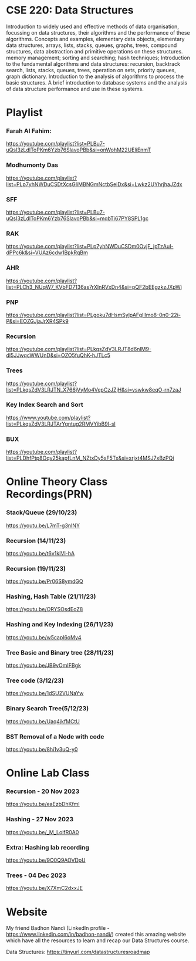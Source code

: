 # CSE 220: Data Structures
<p>Introduction to widely used and effective methods of data organisation, focussing on data structures, their algorithms and the performance of these algorithms. Concepts and examples, elementary data objects, elementary data structures, arrays, lists, stacks, queues, graphs, trees, compound structures, data abstraction and primitive operations on these structures. memory management; sorting and searching; hash techniques; Introduction to the fundamental algorithms and data structures: recursion, backtrack search, lists, stacks, queues, trees, operation on sets, priority queues, graph dictionary. Introduction to the analysis of algorithms to process the basic structures. A brief introduction to database systems and the analysis of data structure performance and use in these systems.</p> 

<h1>Playlist</h1>

<h3>Farah Al Fahim:</h3>

https://youtube.com/playlist?list=PLBu7-uQsI3zLdlToPKm6Yzb76SlavoPBb&si=onWohM22UEIiEnmT

<h3>Modhumonty Das</h3>

https://youtube.com/playlist?list=PLp7yhNWDuCSDtXcsGIiMBNGmNctbSeiDx&si=Lwkz2UYhrjhaJZdx

<h3>SFF</h3>

https://youtube.com/playlist?list=PLBu7-uQsI3zLdlToPKm6Yzb76SlavoPBb&si=mqbTi67PY8SPL1gc

<h3>RAK</h3>

https://youtube.com/playlist?list=PLp7yhNWDuCSDm0OvjF_jpTzAuI-dPPc6k&si=VUAz6cdw1BpkRqBm

<h3>AHR</h3>

https://youtube.com/playlist?list=PLCh3_NUqW7_KVbFD7136as7rXInRVxDn4&si=pQF2bEEgzkzJXpWj

<h3>PNP</h3>

https://youtube.com/playlist?list=PLgoku7dHsmSylpAFgIllmo8-0n0-22i-P&si=EOZGJjaJrXR4SPk9

<h3>Recursion</h3>

https://youtube.com/playlist?list=PLkqsZdV3LRJT8d6nlM9-dI5JJwqcWWUnD&si=OZO5fuQhK-hJTLc5

<h3>Trees</h3>

https://youtube.com/playlist?list=PLkqsZdV3LRJTN_X766jVyMo4VepCzJZjH&si=vswkw8eqO-rn7zaJ

<h3>Key Index Search and Sort</h3>

https://www.youtube.com/playlist?list=PLkqsZdV3LRJTArYgntug2RMVYibB9l-sI

<h3>BUX</h3>

https://youtube.com/playlist?list=PLDhfPtp8Oqv25kapfLnM_NZtxDy5sF5Tx&si=xrjxt4MSJ7xBzPQi


<h1>Online Theory Class Recordings(PRN)</h1>

<h3>Stack/Queue (29/10/23)</h3>

https://youtu.be/L7mT-g3nINY

<h3>Recursion (14/11/23)</h3>

https://youtu.be/t6v1kIVI-hA 

<h3>Recursion (19/11/23)</h3>

https://youtu.be/Pr06S8ymdGQ 

<h3>Hashing, Hash Table (21/11/23)</h3>

https://youtu.be/ORYSOsdEoZ8 

<h3>Hashing and Key Indexing (26/11/23)</h3>

https://youtu.be/w5capl6oMy4

<h3>Tree Basic and Binary tree (28/11/23)</h3>

https://youtu.be/JB9vOmIFBgk 

<h3>Tree code (3/12/23)</h3>

https://youtu.be/1dSU2VUNaYw 

<h3>Binary Search Tree(5/12/23)</h3>

https://youtu.be/Uaq4jkfMCtU 

<h3>BST Removal of a Node with code</h3>

https://youtu.be/8hi1v3uQ-y0

<h1>Online Lab Class</h1>

<h3>Recursion - 20 Nov 2023</h3>

https://youtu.be/eaEzbDhKfmI

<h3>Hashing - 27 Nov 2023</h3>

https://youtu.be/_M_LoifR0A0

<h3>Extra: Hashing lab recording</h3>

https://youtu.be/9O0Q9AOVDpU

<h3>Trees - 04 Dec 2023</h3>

https://youtu.be/X7XmC2dxxJE

<h1>Website</h1>

My friend Badhon Nandi (LinkedIn profile - https://www.linkedin.com/in/badhon-nandi/) created this amazing website which have all the resources to learn and recap our Data Structures course.

Data Structures:
https://tinyurl.com/datastructuresroadmap
